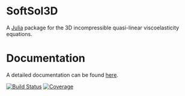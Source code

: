 # SoftSol3D


A [Julia](http://julialang.org) package for the 3D incompressible quasi-linear viscoelasticity equations.

# Documentation

A detailed documentation can be found [here](./docs/src/index.md).

[![Build Status](https://github.com/harold-berjamin/SoftSol3D.jl/actions/workflows/CI.yml/badge.svg?branch=master)](https://github.com/harold-berjamin/SoftSol3D.jl/actions/workflows/CI.yml?query=branch%3Amaster)
[![Coverage](https://codecov.io/gh/harold-berjamin/SoftSol3D.jl/branch/master/graph/badge.svg)](https://codecov.io/gh/harold-berjamin/SoftSol3D.jl)
